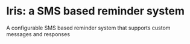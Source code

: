 # Iris: a SMS based reminder system

A configurable SMS based reminder system that supports custom messages and responses
